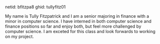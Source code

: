 netid: bfitzpa8
ghid:  tullyfitz01

My name is Tully Fitzpatrick and I am a senior majoring in finance with a minor in computer science. I have interned in both computer science and finance positions so far and enjoy both, but feel more challenged by computer science. I am exceted for this class and look forwards to working on my project.
